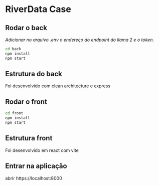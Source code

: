 # RiverData Case

## Rodar o back
*Adicionar no arquivo .env o endereço do endpoint do llama 2 e o token.*

```bash
cd back
npm install
npm start
```
## Estrutura do back
Foi desenvolvido com clean architecture e express

## Rodar o front
```bash
cd front
npm install
npm start
```
## Estrutura front
Foi desenvolvido em react com vite

## Entrar na aplicação
abrir https://localhost:8000